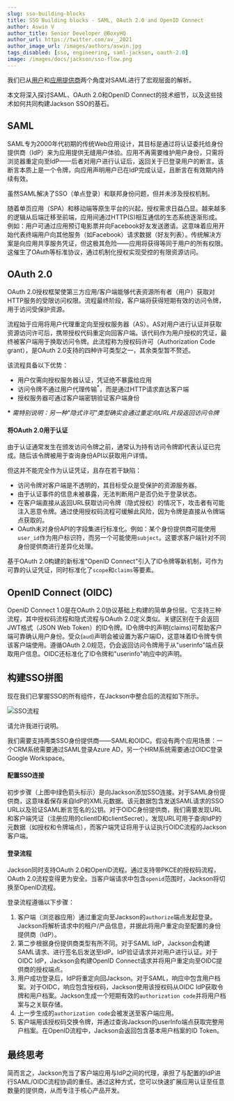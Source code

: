 ```yaml
---
slug: sso-building-blocks
title: SSO Building blocks - SAML, OAuth 2.0 and OpenID Connect
author: Aswin V
author_title: Senior Developer @BoxyHQ
author_url: https://twitter.com/av__2021
author_image_url: /images/authors/aswin.jpg
tags_disabled: [sso, engineering, saml-jackson, oauth-2.0]
image: /images/docs/jackson/sso-flow.png
---
```


我们已从[用户](2022-06-30-understanding-saml-sso-the-basics-from-the-user-side.md)和[应用提供商](2022-06-30-understanding-saml-sso-the-basics-from-the-solution-providers-side.md)两个角度对SAML进行了宏观层面的解析。

本文将深入探讨SAML、OAuth 2.0和OpenID Connect的技术细节，以及这些技术如何共同构建Jackson SSO的基石。

## SAML

SAML专为2000年代初期的传统Web应用设计，其目标是通过将认证委托给身份提供商（IdP）来为应用提供无缝用户体验。应用不再需要维护用户身份，只需将浏览器重定向至IdP——后者对用户进行认证后，返回关于已登录用户的断言。该断言本质上是一个令牌，向应用声明用户已在IdP完成认证，且断言在有效期内持续有效。

虽然SAML解决了SSO（单点登录）和联邦身份问题，但并未涉及授权机制。

随着单页应用（SPA）和移动端等原生平台的兴起，授权需求日益凸显。越来越多的逻辑从后端迁移至前端，应用间通过HTTP(S)相互通信的生态系统逐渐形成。例如：用户可通过应用预订电影票并向Facebook好友发送邀请。这意味着应用开始代表终端用户向其他服务（如Facebook）请求数据（好友列表）。传统解决方案是向应用共享服务凭证，但这极其危险——应用将获得等同于用户的所有权限。这催生了OAuth等标准协议，通过机制化授权实现受控的有限资源访问。

## OAuth 2.0

OAuth 2.0授权框架使第三方应用/客户端能够代表资源所有者（用户）获取对HTTP服务的受限访问权限。流程最终阶段，客户端将获得短期有效的访问令牌，用于访问受保护资源。

流程始于应用将用户代理重定向至授权服务器（AS）。AS对用户进行认证并获取资源访问许可后，携带授权代码重定向回客户端。该代码作为用户授权的凭证，最终被客户端用于换取访问令牌。此流程称为授权码许可（Authorization Code grant），是OAuth 2.0支持的四种许可类型之一，其余类型暂不赘述。

该流程具备以下优势：

- 用户仅需向授权服务器认证，凭证绝不暴露给应用
- 访问令牌不通过用户代理传输<sup>*</sup>，而是通过HTTP请求直达客户端
- 授权服务器可通过客户端密钥验证客户端身份

**\*** _需特别说明：另一种"隐式许可"类型确实会通过重定向URL片段返回访问令牌_

#### 将OAuth 2.0用于认证

由于认证通常发生在颁发访问令牌之前，通常认为持有访问令牌即代表认证已完成。随后该令牌被用于查询身份API以获取用户详情。

但这并不能完全作为认证凭证，且存在若干缺陷：

- 访问令牌对客户端是不透明的，其目标受众是受保护的资源服务器。
- 由于认证事件的信息未被暴露，无法判断用户是否仍处于登录状态。
- 在客户端直接从返回URL获取访问令牌（隐式授权）的情况下，攻击者有可能注入恶意令牌。通过使用授权码流程可缓解此风险，因为令牌是直接从令牌端点获取的。
- OAuth未对身份API的字段集进行标准化。例如：某个身份提供商可能使用`user_id`作为用户标识符，而另一个可能使用`subject`。这要求客户端针对不同身份提供商进行差异化处理。

基于OAuth 2.0构建的新标准"OpenID Connect"引入了ID令牌等新机制，可作为可靠的认证凭证，同时标准化了`scope`和`claims`等要素。

## OpenID Connect (OIDC)

OpenID Connect 1.0是在OAuth 2.0协议基础上构建的简单身份层。它支持三种流程，其中授权码流程和隐式流程与OAuth 2.0定义类似。关键区别在于会返回JWT格式（JSON Web Token）的ID令牌。ID令牌中的声明(claims)可帮助客户端可靠确认用户身份。受众(`aud`)声明会被设置为客户端ID，这意味着ID令牌专供该客户端使用。遵循OAuth 2.0规范，仍会返回访问令牌用于从"userinfo"端点获取用户信息。OIDC还标准化了ID令牌和"userinfo"响应中的声明。

## 构建SSO拼图

现在我们已掌握SSO的所有组件，在Jackson中整合后的流程如下所示。

![SSO流程](/images/docs/jackson/sso-flow.png)

请允许我进行说明。

我们需要支持两类SSO身份提供商——SAML和OIDC。假设有两个应用场景：一个CRM系统需要通过SAML登录Azure AD，另一个HRM系统需要通过OIDC登录Google Workspace。

#### 配置SSO连接

初步步骤（上图中绿色箭头标示）是向Jackson添加SSO连接。对于SAML身份提供商，这意味着保存来自IdP的XML元数据。该元数据包含发送SAML请求的SSO URL以及验证SAML断言签名的公钥。对于OIDC身份提供商，我们需要发现URL和客户端凭证（注册应用的clientID和clientSecret）。发现URL可用于查询IdP的元数据（如授权和令牌端点），而客户端凭证将用于认证执行OIDC流程的Jackson客户端。

#### 登录流程

Jackson同时支持OAuth 2.0和OpenID流程。通过支持带PKCE的授权码流程，OAuth 2.0流程变得更为安全。当客户端请求中包含`openid`范围时，Jackson将切换至OpenID流程。

登录流程遵循以下步骤：

1. 客户端（浏览器应用）通过重定向至Jackson的`authorize`端点发起登录。Jackson将解析请求中的租户/产品信息，并据此将用户重定向至配置的身份提供商（IdP）。
2. 第二步根据身份提供商类型有所不同。对于SAML IdP，Jackson会构建SAML请求、进行签名后发送至IdP。IdP验证请求并对用户进行认证。对于OIDC IdP，Jackson会构建OpenID Connect请求并将用户重定向至OIDC提供商的授权端点。
3. 用户成功登录后，IdP将重定向回Jackson。对于SAML，响应中包含用户档案。对于OIDC，响应包含授权码，Jackson使用该授权码从OIDC IdP获取令牌和用户档案。Jackson生成一个短期有效的`authorization code`并将用户档案与之关联存储。
4. 上一步生成的`authorization code`会被发送至客户端应用。
5. 客户端用该授权码交换令牌，并通过查询Jackson的userInfo端点获取完整用户档案。在OpenID流程中，Jackson会返回包含基本用户档案的ID Token。

## 最终思考

简而言之，Jackson充当了客户端应用与IdP之间的代理，承担了与配置的IdP进行SAML/OIDC流程协调的重任。通过这种方式，您可以快速扩展应用认证至任意数量的提供商，从而专注于核心产品开发。